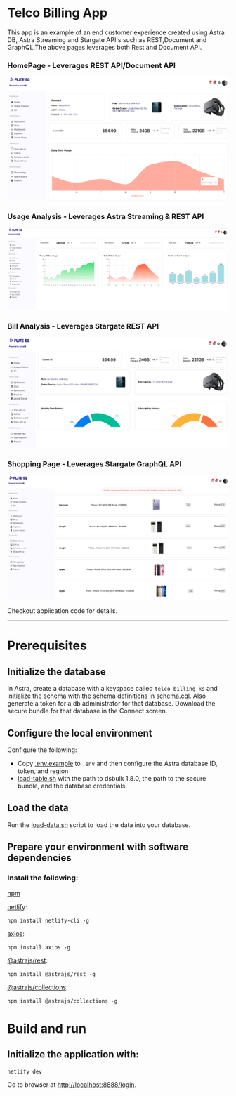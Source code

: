 # Telco Billing App

This app is an example of an end customer experience created using Astra DB, Astra Streaming and Stargate API's such as REST,Document and GraphQL.The above pages leverages both Rest and Document API.

### HomePage - Leverages REST API/Document API

![4.image](images/APPHOME.png)

### Usage Analysis  - Leverages Astra Streaming & REST API

![1.image](images/APPUSAGE.png)

### Bill Analysis  - Leverages Stargate REST API
![2.image](images/APPBILL.png)

### Shopping Page  - Leverages Stargate GraphQL API
![3.image](images/APPSHOP.png)



Checkout application code for details.

-------------------------

# Prerequisites

## Initialize the database
In Astra, create a database with a keyspace called `telco_billing_ks` and initialize the schema with the schema definitions in [schema.cql](schema.cql).  Also generate a token for a db administrator for that database.  Download the secure bundle for that database in the Connect screen.

## Configure the local environment
Configure the following:
- Copy [.env.example](.env.example) to `.env` and then configure the Astra database ID, token, and region
- [load-table.sh](load-table.sh) with the path to dsbulk 1.8.0, the path to the secure bundle, and the database credentials.

## Load the data
Run the [load-data.sh](load-data.sh) script to load the data into your database.

## Prepare your environment with software dependencies

### Install the following:

[npm](https://github.com/nvm-sh/nvm#installing-and-updating)

[netlify](https://docs.netlify.com/cli/get-started/):
```
npm install netlify-cli -g
```

[axios](https://www.npmjs.com/package/axios):
```
npm install axios -g
```

[@astrajs/rest](https://www.npmjs.com/package/@astrajs/rest):
```
npm install @astrajs/rest -g
```

[@astrajs/collections](https://www.npmjs.com/package/@astrajs/collections):
```
npm install @astrajs/collections -g
```

# Build and run

## Initialize the application with:

```
netlify dev
```

Go to browser at [http://localhost:8888/login](http://localhost:8888/login).